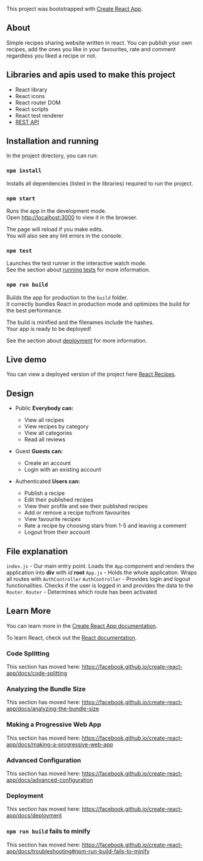 This project was bootstrapped with [Create React App](https://github.com/facebook/create-react-app).

## About

Simple recipes sharing website written in react. You can publish your own recipes, add the ones you like in your favourites, rate and comment regardless you liked a recipe or not.

## Libraries and apis used to make this project

- React library
- React icons
- React router DOM
- React scripts
- React test renderer
- [REST API](https://github.com/martinnikolov93/recipes-nodejs-api)

## Installation and running

In the project directory, you can run:

### `npm install`

Installs all dependencies (listed in the libraries) required to run the project.

### `npm start`

Runs the app in the development mode.<br />
Open [http://localhost:3000](http://localhost:3000) to view it in the browser.

The page will reload if you make edits.<br />
You will also see any lint errors in the console.

### `npm test`

Launches the test runner in the interactive watch mode.<br />
See the section about [running tests](https://facebook.github.io/create-react-app/docs/running-tests) for more information.

### `npm run build`

Builds the app for production to the `build` folder.<br />
It correctly bundles React in production mode and optimizes the build for the best performance.

The build is minified and the filenames include the hashes.<br />
Your app is ready to be deployed!

See the section about [deployment](https://facebook.github.io/create-react-app/docs/deployment) for more information.

## Live demo

You can view a deployed version of the project here [React Recipes](http://react-recipes-softuni.herokuapp.com/).

## Design

- Public
    **Everybody can:**
    - View all recipes
    - View recipes by category
    - View all categories
    - Read all reviews

- Guest
    **Guests can:**
    - Create an account
    - Login with an existing account

- Authenticated
    **Users can:**
    - Publish a recipe
    - Edit their published recipes
    - View their profile and see their published recipes
    - Add or remove a recipe to/from favourites
    - View favourite recipes
    - Rate a recipe by choosing stars from 1-5 and leaving a comment
    - Logout from their account


## File explanation

`index.js` - Our main entry point. Loads the `App` component and renders the application into **div** with _id_ **root**
`App.js` - Holds the whole application. Wraps all routes with `AuthController`
`AuthController` - Provides login and logout functionalities. Checks if the user is logged in and provides the data to the `Router`.
`Router` - Determines which route has been activated

## Learn More

You can learn more in the [Create React App documentation](https://facebook.github.io/create-react-app/docs/getting-started).

To learn React, check out the [React documentation](https://reactjs.org/).

### Code Splitting

This section has moved here: https://facebook.github.io/create-react-app/docs/code-splitting

### Analyzing the Bundle Size

This section has moved here: https://facebook.github.io/create-react-app/docs/analyzing-the-bundle-size

### Making a Progressive Web App

This section has moved here: https://facebook.github.io/create-react-app/docs/making-a-progressive-web-app

### Advanced Configuration

This section has moved here: https://facebook.github.io/create-react-app/docs/advanced-configuration

### Deployment

This section has moved here: https://facebook.github.io/create-react-app/docs/deployment

### `npm run build` fails to minify

This section has moved here: https://facebook.github.io/create-react-app/docs/troubleshooting#npm-run-build-fails-to-minify
